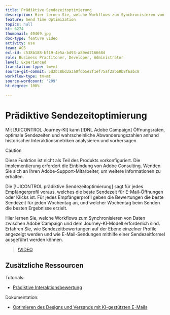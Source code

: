 ```yaml
---
title: Prädiktive Sendezeitoptimierung
description: Hier lernen Sie, welche Workflows zum Synchronisieren von Daten zwischen Adobe Campaign und dem Journey-KI-Modell erforderlich sind. Erfahren Sie, wie Sendezeitbewertungen auf der Ebene einzelner Profile angezeigt werden und wie E-Mail-Sendungen mithilfe einer Sendezeitformel ausgeführt werden können.
feature: Send Time Optimization
topics: null
kt: 6274
thumbnail: 40469.jpg
doc-type: feature video
activity: use
team: ACS
exl-id: c538b188-bf19-4e5a-bd93-a89ed716668d
role: Business Practitoner, Developer, Administrator
level: Experienced
translation-type: tm+mt
source-git-commit: 5d2bc8bd3a3a0fdb5e2f1ef75af2ab60b8f6abc8
workflow-type: tm+mt
source-wordcount: '209'
ht-degree: 100%

---
```


# Prädiktive Sendezeitoptimierung

Mit [!UICONTROL Journey-KI] kann [!DNL Adobe Campaign] Öffnungsraten, optimale Sendezeiten und wahrscheinliche Abwanderungszahlen anhand historischer Interaktionsmetriken analysieren und vorhersagen.

>[!CAUTION]
>Diese Funktion ist nicht als Teil des Produkts vorkonfiguriert. Die Implementierung erfordert die Einbindung von Adobe Consulting. Wenden Sie sich an Ihren Adobe-Support-Mitarbeiter, um weitere Informationen zu erhalten.

Die [!UICONTROL prädiktive Sendezeitoptimierung] sagt für jedes Empfängerprofil voraus, welches die beste Sendezeit für E-Mail-Öffnungen oder Klicks ist. Für jedes Empfängerprofil geben die Bewertungen die beste Sendezeit für jeden Wochentag an, und welcher Wochentag beim Senden die besten Ergebnisse erzielt.

Hier lernen Sie, welche Workflows zum Synchronisieren von Daten zwischen Adobe Campaign und dem Journey-KI-Modell erforderlich sind. Erfahren Sie, wie Sendezeitbewertungen auf der Ebene einzelner Profile angezeigt werden und wie E-Mail-Sendungen mithilfe einer Sendezeitformel ausgeführt werden können.

>[!VIDEO](https://video.tv.adobe.com/v/40469?quality=12)

## Zusätzliche Ressourcen

Tutorials:

* [Prädiktive Interaktionsbewertung](predictive-engagement-scoring.md)

Dokumentation:

* [Optimieren des Designs und Versands mit KI-gestützten E-Mails](https://docs.adobe.com/help/de-DE/campaign-standard/using/testing-and-sending/preparing-and-testing-messages/predictive.html)
